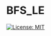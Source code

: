 # BFS_LE
[![License: MIT](https://img.shields.io/badge/License-MIT-yellow.svg)](https://opensource.org/licenses/MIT)
